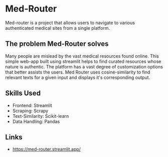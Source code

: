 # Med-Router
Med-router is a project that allows users to navigate to various authenticated medical sites from a single platform. 

## The problem Med-Router solves
Many people are mislead by the vast medical resources found online. This simple web-app built using streamlit helps to find curated resources whose nature is authentic. 
The platform has a vast degree of customization options that better assists the users. 
Med Router uses cosine-similarity to find relevant texts for a given input and displays it's corresponding output.

## Skills Used
- Frontend: Streamlit
- Scraping: Scrapy
- Text-Similarity: Scikit-learn
- Data Handling: Pandas

## Links
- https://med-router.streamlit.app/


